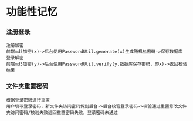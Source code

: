 # 功能性记忆
### 注册登录
    注册加密
    前端md5加密(x)->后台使用PasswordUtil.generate(x)生成随机盐密码->保存数据库
    登录解密
    前端md5加密(y)->后台使用PasswordUtil.verify(y,数据库保存密码，即x)->返回校验结果
### 文件夹重置密码
    根据登录密码进行重置
    用户填写登录密码，新文件夹访问密码传到后台->后台校验登录密码->校验通过重置修改文件夹访问密码/校验失败返回重置密码失败，登录密码未通过